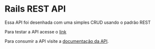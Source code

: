 # Rails REST API

Essa API foi desenhada com uma simples CRUD usando o padrão REST

Para testar a API acesse o [link](https://rest-platform-api.herokuapp.com/)

Para consumir a API visite a [documentação da API](https://documenter.getpostman.com/view/4045681/SW7T8BaP).
